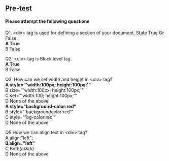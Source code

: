 ## Pre-test
#### Please attempt the following questions

Q1. &lt;div&gt; tag is used for defining a section of your document. State True Or False.<br>
<b>A  True<br></b>
B  False<br>


Q2. &lt;div&gt; tag is Block level tag.<br>
<b>A  True<br></b>
B  False<br>

Q3. How can we set width and height in &lt;div&gt; tag?<br>
<b>A  style="'width:100px; height:100px;'"<br></b>
B size="'width:100px; height:100px;'"<br>
C set="'width:100; height:100px;'"<br>
D None of the above<br>
<b>A  style="background-color:red"<br></b>
B  style="'backgroundcolor:red'"<br>
C  style="'bg-color:red'"<br>
D  None of the above<br>

Q5.How we can align text in &lt;div&gt; tag?<br>
A  align:"left";<br>
<b>B  align="left"</b><br>
C  Both(a)&(b)<br>
D  None of the above<br>
